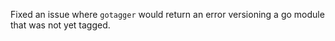 Fixed an issue where `gotagger`
would return an error
versioning a go module that was not yet tagged.
